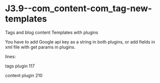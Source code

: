 # J3.9--com_content-com_tag-new-templates
Tags and blog content Templates with plugins
<p> You have to add Google api key as a string in both plugins, or add fields in xml file with get params in plugins. </p>
<p style="font-weght: 700; ">lines: </p>
<p> tags plugin 117</p>
<p> content plugin 210 </p>
